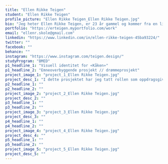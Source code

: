 ```yaml
---
title: "Ellen Rikke Teigen"
student: "Ellen Rikke Teigen"
profile_picture: "Ellen Rikke Teigen_Ellen Rikke Teigen.jpg"
bio: "Jeg heter Ellen Rikke Teigen, er 23 år gammel og kommer fra en liten plass i Narvik. Fra en ung alder har jeg alltid hatt en stor interesse for å være kreativ, og dette begynte med fotografi og enkle bloggdesign. Derfor valgte jeg medier og kommunikasjon på videregående, hvor jeg ble introdusert til faget Grafisk Design. Jeg fant raskt ut at dette var et spennende fagfelt som jeg ønsket å utforske videre. I løpet av studietiden har jeg utviklet en spesiell interesse for å utvikle visuelle identiteter, merkevarebygging og å produsere brukersentrert design på digitale flater. Jeg sitter igjen med mye god kunnskap etter min tid i Gjøvik, alt fra å sette brukeren i fokus til å verdsette god typografi. Jeg ser frem til å utvikle meg videre som grafisk designer i arbeidslivet."
portfolio: "https://erteigen.myportfolio.com/work"
email: "ellenr.skole@gmail.com"
linkedin: "https://www.linkedin.com/in/ellen-rikke-teigen-45ba93224/"
twitter: ""
facebook: ""
behance: ""
instagram: "https://www.instagram.com/teigen.design/"
studyProgram: "BMED"
p1_headline_1: "Visuell identitet for «Kåken»"
p1_headline_2: "Emneoverbyggende prosjekt // drømmeprosjekt"
project_image_1: "project_1_Ellen Rikke Teigen.jpg"
project_desc_1: "I dette prosjektet har jeg tatt rollen som oppdragsgiver og designer. Jeg har utviklet en visuell identitet til en bar og kafé i Gjøvik, som skal være en møteplass for unge og unge voksne. Jeg har koblet designbriefen til virkelige erfaringer og problemer for å gjøre oppgaven så realistisk som mulig. Ideen til prosjektet kommer fra samtaler med unge i Gjøvik og egne erfaringer. Analyser av konkurrentenes nåværende situasjon gir indikasjoner på at det kan være behov for bedre sosiale møteplasser for unge og unge voksne. Selv om det allerede finnes kafeer og barer i Gjøvik, ligger problemet i hvordan jeg som designer kan få dette stedet til å skille seg ut fra konkurrentene og tiltrekke seg målgruppen. Stedet heter Kåken og spiller på lekenhet og kontraster mellom dag og kveld."
p2_headline_1: ""
p2_headline_2: ""
project_image_2: "project_2_Ellen Rikke Teigen.jpg"
project_desc_2: ""
p3_headline_1: ""
p3_headline_2: ""
project_image_3: "project_3_Ellen Rikke Teigen.jpg"
project_desc_3: ""
p4_headline_1: ""
p4_headline_2: ""
project_image_4: "project_4_Ellen Rikke Teigen.jpg"
project_desc_4: ""
p5_headline_1: ""
p5_headline_2: ""
project_image_5: "project_5_Ellen Rikke Teigen.jpg"
project_desc_5: ""
---
```


